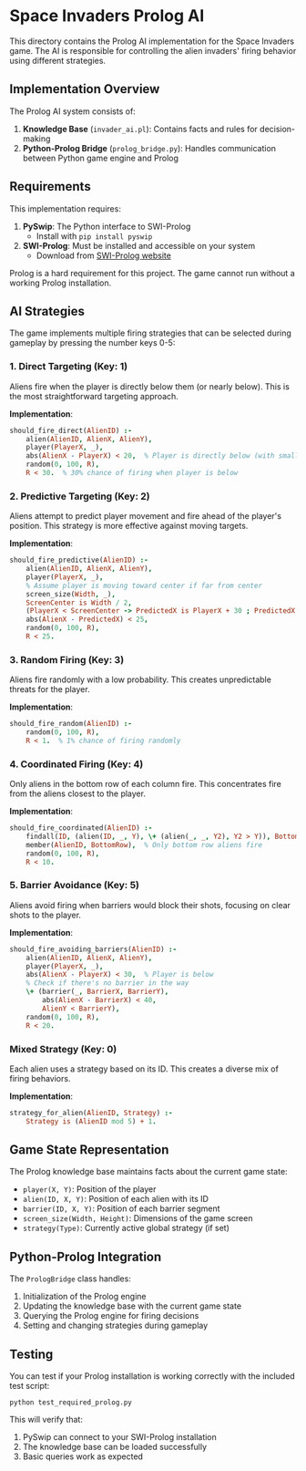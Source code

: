 # Space Invaders Prolog AI

This directory contains the Prolog AI implementation for the Space Invaders game. The AI is responsible for controlling the alien invaders' firing behavior using different strategies.

## Implementation Overview

The Prolog AI system consists of:

1. **Knowledge Base** (`invader_ai.pl`): Contains facts and rules for decision-making
2. **Python-Prolog Bridge** (`prolog_bridge.py`): Handles communication between Python game engine and Prolog

## Requirements

This implementation requires:

1. **PySwip**: The Python interface to SWI-Prolog
   - Install with `pip install pyswip`
2. **SWI-Prolog**: Must be installed and accessible on your system
   - Download from [SWI-Prolog website](https://www.swi-prolog.org/download.html)

Prolog is a hard requirement for this project. The game cannot run without a working Prolog installation.

## AI Strategies

The game implements multiple firing strategies that can be selected during gameplay by pressing the number keys 0-5:

### 1. Direct Targeting (Key: 1)
Aliens fire when the player is directly below them (or nearly below). This is the most straightforward targeting approach.

**Implementation**: 
```prolog
should_fire_direct(AlienID) :-
    alien(AlienID, AlienX, AlienY),
    player(PlayerX, _),
    abs(AlienX - PlayerX) < 20,  % Player is directly below (with small margin)
    random(0, 100, R),
    R < 30.  % 30% chance of firing when player is below
```

### 2. Predictive Targeting (Key: 2)
Aliens attempt to predict player movement and fire ahead of the player's position. This strategy is more effective against moving targets.

**Implementation**:
```prolog
should_fire_predictive(AlienID) :-
    alien(AlienID, AlienX, AlienY),
    player(PlayerX, _),
    % Assume player is moving toward center if far from center
    screen_size(Width, _),
    ScreenCenter is Width / 2,
    (PlayerX < ScreenCenter -> PredictedX is PlayerX + 30 ; PredictedX is PlayerX - 30),
    abs(AlienX - PredictedX) < 25,
    random(0, 100, R),
    R < 25.
```

### 3. Random Firing (Key: 3)
Aliens fire randomly with a low probability. This creates unpredictable threats for the player.

**Implementation**:
```prolog
should_fire_random(AlienID) :-
    random(0, 100, R),
    R < 1.  % 1% chance of firing randomly
```

### 4. Coordinated Firing (Key: 4)
Only aliens in the bottom row of each column fire. This concentrates fire from the aliens closest to the player.

**Implementation**:
```prolog
should_fire_coordinated(AlienID) :-
    findall(ID, (alien(ID, _, Y), \+ (alien(_, _, Y2), Y2 > Y)), BottomRow),
    member(AlienID, BottomRow),  % Only bottom row aliens fire
    random(0, 100, R),
    R < 10.
```

### 5. Barrier Avoidance (Key: 5)
Aliens avoid firing when barriers would block their shots, focusing on clear shots to the player.

**Implementation**:
```prolog
should_fire_avoiding_barriers(AlienID) :-
    alien(AlienID, AlienX, AlienY),
    player(PlayerX, _),
    abs(AlienX - PlayerX) < 30,  % Player is below
    % Check if there's no barrier in the way
    \+ (barrier(_, BarrierX, BarrierY), 
        abs(AlienX - BarrierX) < 40,
        AlienY < BarrierY),
    random(0, 100, R),
    R < 20.
```

### Mixed Strategy (Key: 0)
Each alien uses a strategy based on its ID. This creates a diverse mix of firing behaviors.

**Implementation**:
```prolog
strategy_for_alien(AlienID, Strategy) :-
    Strategy is (AlienID mod 5) + 1.
```

## Game State Representation

The Prolog knowledge base maintains facts about the current game state:

- `player(X, Y)`: Position of the player
- `alien(ID, X, Y)`: Position of each alien with its ID
- `barrier(ID, X, Y)`: Position of each barrier segment
- `screen_size(Width, Height)`: Dimensions of the game screen
- `strategy(Type)`: Currently active global strategy (if set)

## Python-Prolog Integration

The `PrologBridge` class handles:
1. Initialization of the Prolog engine
2. Updating the knowledge base with the current game state
3. Querying the Prolog engine for firing decisions
4. Setting and changing strategies during gameplay

## Testing

You can test if your Prolog installation is working correctly with the included test script:

```
python test_required_prolog.py
```

This will verify that:
1. PySwip can connect to your SWI-Prolog installation
2. The knowledge base can be loaded successfully
3. Basic queries work as expected 
